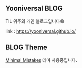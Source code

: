 ## Yooniversal BLOG
TIL 위주의 개인 블로그입니다😄

link : https://yooniversal.github.io/<br>

## BLOG Theme
[Minimal Mistakes](https://mmistakes.github.io/minimal-mistakes/) 테마 사용중입니다.<br>
